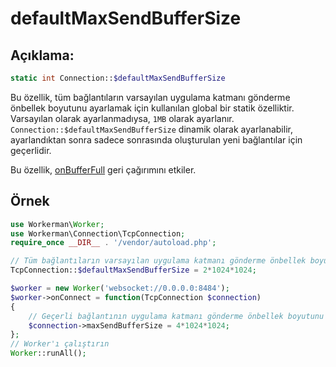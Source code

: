 # defaultMaxSendBufferSize
## Açıklama:
```php
static int Connection::$defaultMaxSendBufferSize
```

Bu özellik, tüm bağlantıların varsayılan uygulama katmanı gönderme önbellek boyutunu ayarlamak için kullanılan global bir statik özelliktir. Varsayılan olarak ayarlanmadıysa, ```1MB``` olarak ayarlanır. ```Connection::$defaultMaxSendBufferSize``` dinamik olarak ayarlanabilir, ayarlandıktan sonra sadece sonrasında oluşturulan yeni bağlantılar için geçerlidir.

Bu özellik, [onBufferFull](../worker/on-buffer-full.md) geri çağırımını etkiler.

## Örnek

```php
use Workerman\Worker;
use Workerman\Connection\TcpConnection;
require_once __DIR__ . '/vendor/autoload.php';

// Tüm bağlantıların varsayılan uygulama katmanı gönderme önbellek boyutunu ayarlayın
TcpConnection::$defaultMaxSendBufferSize = 2*1024*1024;

$worker = new Worker('websocket://0.0.0.0:8484');
$worker->onConnect = function(TcpConnection $connection)
{
    // Geçerli bağlantının uygulama katmanı gönderme önbellek boyutunu ayarlayın, varsayılan değeri geçersiz kılacaktır
    $connection->maxSendBufferSize = 4*1024*1024;
};
// Worker'ı çalıştırın
Worker::runAll();
```
